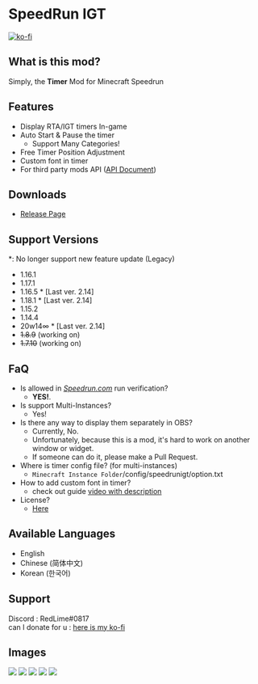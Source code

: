 # SpeedRun IGT
[![ko-fi](https://ko-fi.com/img/githubbutton_sm.svg)](https://ko-fi.com/S6S77MX01)

## What is this mod?
Simply, the **Timer** Mod for Minecraft Speedrun 

## Features
- Display RTA/IGT timers In-game
- Auto Start & Pause the timer
  - Support Many Categories!
- Free Timer Position Adjustment 
- Custom font in timer
- For third party mods API ([API Document](https://github.com/RedLime/SpeedRunIGT/wiki/SpeedRunIGT-API-Document))

## Downloads
- [Release Page](https://github.com/RedLime/SpeedRunIGT/releases)

## Support Versions
\*: No longer support new feature update (Legacy) 
- 1.16.1
- 1.17.1 
- 1.16.5 \* [Last ver. 2.14]
- 1.18.1 \* [Last ver. 2.14]
- 1.15.2
- 1.14.4
- 20w14∞ \* [Last ver. 2.14]
- ~~1.8.9~~ (working on)
- ~~1.7.10~~ (working on)

## FaQ
- Is allowed in *[Speedrun.com](https://speedrun.com/mc)* run verification?
  - **YES!**.
- Is support Multi-Instances?
  - Yes!
- Is there any way to display them separately in OBS?
  - Currently, No.
  - Unfortunately, because this is a mod, it's hard to work on another window or widget.
  - If someone can do it, please make a Pull Request.
- Where is timer config file? (for multi-instances)
  - `Minecraft Instance Folder`/config/speedrunigt/option.txt
- How to add custom font in timer?
  - check out guide [video with description](https://youtu.be/agBbiTQWj78)
- License?
  - [Here](https://github.com/RedLime/SpeedRunIGT/blob/1.16.1/LICENSE)

## Available Languages
- English
- Chinese (简体中文)
- Korean (한국어)

## Support
Discord : RedLime#0817\
can I donate for u : [here is my ko-fi](https://ko-fi.com/redlimerl)

## Images
![](https://i.imgur.com/5xC9IQi.png)
![](https://i.imgur.com/tN1IN2b.png)
![](https://i.imgur.com/yPVAy9s.png)
![](https://i.imgur.com/jz2LaVA.png)
![](https://i.imgur.com/rQUkJ55.png)
